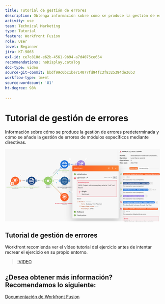 ```yaml
---
title: Tutorial de gestión de errores
description: Obtenga información sobre cómo se produce la gestión de errores predeterminada y cómo añadir la gestión de errores de módulos específicos mediante directivas en  [!DNL Adobe Workfront Fusion].
activity: use
team: Technical Marketing
type: Tutorial
feature: Workfront Fusion
role: User
level: Beginner
jira: KT-9065
exl-id: ce7c810d-e62b-4561-9b94-a7d4075ce654
recommendations: noDisplay,catalog
doc-type: video
source-git-commit: bbdf99c6bc1be714077fd94fc3f8325394de36b3
workflow-type: tm+mt
source-wordcount: '81'
ht-degree: 98%

---
```


# Tutorial de gestión de errores

Información sobre cómo se produce la gestión de errores predeterminada y cómo se añade la gestión de errores de módulos específicos mediante directivas.

![Una imagen de un escenario con gestión de errores](assets/troubleshooting-and-error-handling-7.png)

## Tutorial de gestión de errores

Workfront recomienda ver el vídeo tutorial del ejercicio antes de intentar recrear el ejercicio en su propio entorno.

>[!VIDEO](https://video.tv.adobe.com/v/335306/?quality=12&learn=on&enablevpops=1)

## ¿Desea obtener más información? Recomendamos lo siguiente:

[Documentación de Workfront Fusion](https://experienceleague.adobe.com/es/docs/workfront-fusion/using/get-started-with-fusion/understand-workfront-fusion/workfront-fusion-overview)

